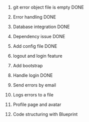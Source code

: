 1. git error object file is empty DONE

2. Error handling DONE

3. Database integration DONE

4. Dependency issue DONE

5. Add config file DONE

6. logout and login feature

7. Add bootstrap

8. Handle login DONE

9. Send errors by email

10. Logs errors to a file

11. Profile page and avatar

12. Code structuring with Blueprint
